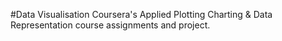 #Data Visualisation
Coursera's Applied Plotting Charting & Data Representation course assignments and project.
